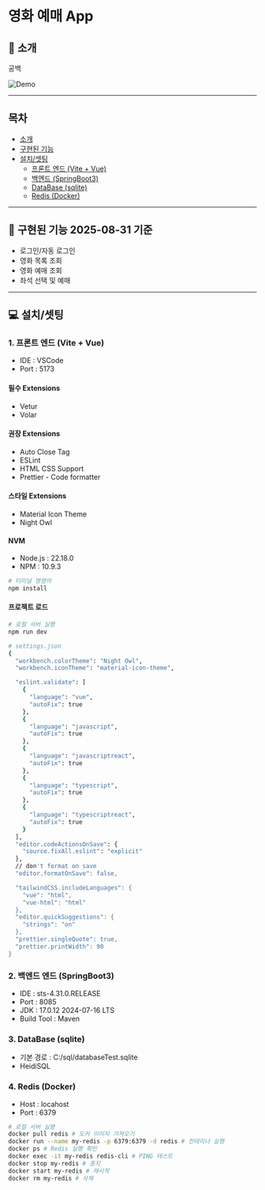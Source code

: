 # 영화 예매 App

## 📌 소개
공백

![Demo](https://user-images.githubusercontent.com/your-demo-gif.gif)

---

## 목차
- [소개](#소개)
- [구현된 기능](#구현된-기능-2025-08-31-기준)
- [설치/셋팅](#설치셋팅)
  - [프론트 엔드 (Vite + Vue)](#프론트-엔드-vite--vue)
  - [백엔드 (SpringBoot3)](#백엔드-springboot3)
  - [DataBase (sqlite)](#database-sqlite)
  - [Redis (Docker)](#redis-docker)
---

## 🎯 구현된 기능 2025-08-31 기준
- 로그인/자동 로그인
- 영화 목록 조회 
- 영화 예매 조회
- 좌석 선택 및 예매

---

## 💻 설치/셋팅

### 1. 프론트 엔드 (Vite + Vue)
- IDE : VSCode
- Port : 5173
#### 필수 Extensions
- Vetur
- Volar
#### 권장 Extensions
- Auto Close Tag
- ESLint
- HTML CSS Support
- Prettier - Code formatter
#### 스타일 Extensions
- Material Icon Theme
- Night Owl
#### NVM
- Node.js : 22.18.0
- NPM : 10.9.3

```bash
# 터미널 명령어
npm install
```

#### 프로젝트 로드
```bash
# 로컬 서버 실행
npm run dev
```

```bash
# settings.json
{
  "workbench.colorTheme": "Night Owl",
  "workbench.iconTheme": "material-icon-theme",

  "eslint.validate": [
    {
      "language": "vue",
      "autoFix": true
    },
    {
      "language": "javascript",
      "autoFix": true
    },
    {
      "language": "javascriptreact",
      "autoFix": true
    },
    {
      "language": "typescript",
      "autoFix": true
    },
    {
      "language": "typescriptreact",
      "autoFix": true
    }
  ],
  "editor.codeActionsOnSave": {
    "source.fixAll.eslint": "explicit"
  },
  // don't format on save
  "editor.formatOnSave": false,

  "tailwindCSS.includeLanguages": {
    "vue": "html",
    "vue-html": "html"
  },
  "editor.quickSuggestions": {
    "strings": "on"
  },
  "prettier.singleQuote": true,
  "prettier.printWidth": 90
}

```

### 2. 백엔드 엔드 (SpringBoot3)
- IDE : sts-4.31.0.RELEASE
- Port : 8085
- JDK : 17.0.12 2024-07-16 LTS
- Build Tool : Maven

### 3. DataBase (sqlite)
- 기본 경로 : C:/sql/databaseTest.sqlite
- HeidiSQL

### 4. Redis (Docker)
- Host : locahost
- Port : 6379
  
```bash
# 로컬 서버 실행
docker pull redis # 도커 이미지 가져오기
docker run --name my-redis -p 6379:6379 -d redis # 컨테이너 실행
docker ps # Redis 실행 확인
docker exec -it my-redis redis-cli # PING 테스트
docker stop my-redis # 중지
docker start my-redis # 재시작
docker rm my-redis # 삭제
```
